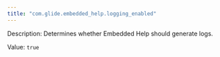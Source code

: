 ```yaml
---
title: "com.glide.embedded_help.logging_enabled"
---
```


Description: Determines whether Embedded Help should generate logs.

Value: `true`